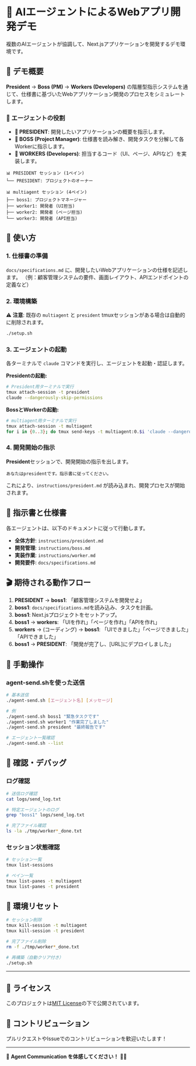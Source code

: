 # 🤖 AIエージェントによるWebアプリ開発デモ

複数のAIエージェントが協調して、Next.jsアプリケーションを開発するデモ環境です。

## 🎯 デモ概要

**President** → **Boss (PM)** → **Workers (Developers)** の階層型指示システムを通じて、仕様書に基づいたWebアプリケーション開発のプロセスをシミュレートします。

### 👥 エージェントの役割

-   **👑 PRESIDENT**: 開発したいアプリケーションの概要を指示します。
-   **🎯 BOSS (Project Manager)**: 仕様書を読み解き、開発タスクを分解して各Workerに指示します。
-   **👷 WORKERS (Developers)**: 担当するコード（UI、ページ、APIなど）を実装します。

```
📊 PRESIDENT セッション (1ペイン)
└── PRESIDENT: プロジェクトのオーナー

📊 multiagent セッション (4ペイン)  
├── boss1: プロジェクトマネージャー
├── worker1: 開発者 (UI担当)
├── worker2: 開発者 (ページ担当)
└── worker3: 開発者 (API担当)
```

## 🚀 使い方

### 1. 仕様書の準備

`docs/specifications.md` に、開発したいWebアプリケーションの仕様を記述します。
（例：顧客管理システムの要件、画面レイアウト、APIエンドポイントの定義など）

### 2. 環境構築

⚠️ **注意**: 既存の `multiagent` と `president` tmuxセッションがある場合は自動的に削除されます。

```bash
./setup.sh
```

### 3. エージェントの起動

各ターミナルで `claude` コマンドを実行し、エージェントを起動・認証します。

**Presidentの起動:**
```bash
# President用ターミナルで実行
tmux attach-session -t president
claude --dangerously-skip-permissions
```

**BossとWorkerの起動:**
```bash
# multiagent用ターミナルで実行
tmux attach-session -t multiagent
for i in {0..3}; do tmux send-keys -t multiagent:0.$i 'claude --dangerously-skip-permissions' C-m; done
```

### 4. 開発開始の指示

**President**セッションで、開発開始の指示を出します。

```
あなたはpresidentです。指示書に従ってください。
```

これにより、`instructions/president.md` が読み込まれ、開発プロセスが開始されます。

## 📜 指示書と仕様書

各エージェントは、以下のドキュメントに従って行動します。

-   **全体方針**: `instructions/president.md`
-   **開発管理**: `instructions/boss.md`
-   **実装作業**: `instructions/worker.md`
-   **開発要件**: `docs/specifications.md`

## 🎬 期待される動作フロー

1.  **PRESIDENT** → **boss1**: 「顧客管理システムを開発せよ」
2.  **boss1**: `docs/specifications.md`を読み込み、タスクを計画。
3.  **boss1**: Next.jsプロジェクトをセットアップ。
4.  **boss1** → **workers**: 「UIを作れ」「ページを作れ」「APIを作れ」
5.  **workers** → (コーディング) → **boss1**: 「UIできました」「ページできました」「APIできました」
6.  **boss1** → **PRESIDENT**: 「開発が完了し、[URL]にデプロイしました」

## 🔧 手動操作

### agent-send.shを使った送信

```bash
# 基本送信
./agent-send.sh [エージェント名] [メッセージ]

# 例
./agent-send.sh boss1 "緊急タスクです"
./agent-send.sh worker1 "作業完了しました"
./agent-send.sh president "最終報告です"

# エージェント一覧確認
./agent-send.sh --list
```

## 🧪 確認・デバッグ

### ログ確認

```bash
# 送信ログ確認
cat logs/send_log.txt

# 特定エージェントのログ
grep "boss1" logs/send_log.txt

# 完了ファイル確認
ls -la ./tmp/worker*_done.txt
```

### セッション状態確認

```bash
# セッション一覧
tmux list-sessions

# ペイン一覧
tmux list-panes -t multiagent
tmux list-panes -t president
```

## 🔄 環境リセット

```bash
# セッション削除
tmux kill-session -t multiagent
tmux kill-session -t president

# 完了ファイル削除
rm -f ./tmp/worker*_done.txt

# 再構築（自動クリア付き）
./setup.sh
```

---

## 📄 ライセンス

このプロジェクトは[MIT License](LICENSE)の下で公開されています。

## 🤝 コントリビューション

プルリクエストやIssueでのコントリビューションを歓迎いたします！

---

🚀 **Agent Communication を体感してください！** 🤖✨ 